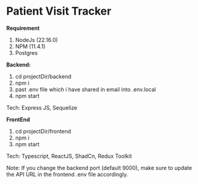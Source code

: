 # Patient Visit Tracker

**Requirement**
1. NodeJs (22.16.0)
2. NPM (11.4.1)
3. Postgres

**Backend:**
1. cd projectDir/backend
2. npm i
3. past .env file which i have shared in email into .env.local
5. npm start

Tech: Express JS, Sequelize

**FrontEnd**
1. cd projectDir/frontend
2. npm i
3. npm start

Tech: Typescript, ReactJS, ShadCn, Redux Toolkit

Note: If you change the backend port (default 9000), make sure to update the API URL in the frontend .env file accordingly.
